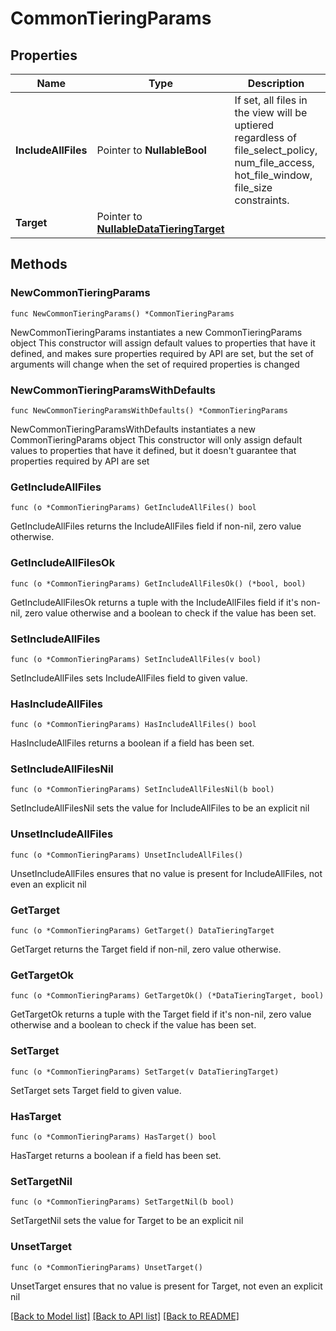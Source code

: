 # CommonTieringParams

## Properties

Name | Type | Description | Notes
------------ | ------------- | ------------- | -------------
**IncludeAllFiles** | Pointer to **NullableBool** | If set, all files in the view will be uptiered regardless of file_select_policy, num_file_access, hot_file_window, file_size constraints. | [optional] [default to false]
**Target** | Pointer to [**NullableDataTieringTarget**](DataTieringTarget.md) |  | [optional] 

## Methods

### NewCommonTieringParams

`func NewCommonTieringParams() *CommonTieringParams`

NewCommonTieringParams instantiates a new CommonTieringParams object
This constructor will assign default values to properties that have it defined,
and makes sure properties required by API are set, but the set of arguments
will change when the set of required properties is changed

### NewCommonTieringParamsWithDefaults

`func NewCommonTieringParamsWithDefaults() *CommonTieringParams`

NewCommonTieringParamsWithDefaults instantiates a new CommonTieringParams object
This constructor will only assign default values to properties that have it defined,
but it doesn't guarantee that properties required by API are set

### GetIncludeAllFiles

`func (o *CommonTieringParams) GetIncludeAllFiles() bool`

GetIncludeAllFiles returns the IncludeAllFiles field if non-nil, zero value otherwise.

### GetIncludeAllFilesOk

`func (o *CommonTieringParams) GetIncludeAllFilesOk() (*bool, bool)`

GetIncludeAllFilesOk returns a tuple with the IncludeAllFiles field if it's non-nil, zero value otherwise
and a boolean to check if the value has been set.

### SetIncludeAllFiles

`func (o *CommonTieringParams) SetIncludeAllFiles(v bool)`

SetIncludeAllFiles sets IncludeAllFiles field to given value.

### HasIncludeAllFiles

`func (o *CommonTieringParams) HasIncludeAllFiles() bool`

HasIncludeAllFiles returns a boolean if a field has been set.

### SetIncludeAllFilesNil

`func (o *CommonTieringParams) SetIncludeAllFilesNil(b bool)`

 SetIncludeAllFilesNil sets the value for IncludeAllFiles to be an explicit nil

### UnsetIncludeAllFiles
`func (o *CommonTieringParams) UnsetIncludeAllFiles()`

UnsetIncludeAllFiles ensures that no value is present for IncludeAllFiles, not even an explicit nil
### GetTarget

`func (o *CommonTieringParams) GetTarget() DataTieringTarget`

GetTarget returns the Target field if non-nil, zero value otherwise.

### GetTargetOk

`func (o *CommonTieringParams) GetTargetOk() (*DataTieringTarget, bool)`

GetTargetOk returns a tuple with the Target field if it's non-nil, zero value otherwise
and a boolean to check if the value has been set.

### SetTarget

`func (o *CommonTieringParams) SetTarget(v DataTieringTarget)`

SetTarget sets Target field to given value.

### HasTarget

`func (o *CommonTieringParams) HasTarget() bool`

HasTarget returns a boolean if a field has been set.

### SetTargetNil

`func (o *CommonTieringParams) SetTargetNil(b bool)`

 SetTargetNil sets the value for Target to be an explicit nil

### UnsetTarget
`func (o *CommonTieringParams) UnsetTarget()`

UnsetTarget ensures that no value is present for Target, not even an explicit nil

[[Back to Model list]](../README.md#documentation-for-models) [[Back to API list]](../README.md#documentation-for-api-endpoints) [[Back to README]](../README.md)


